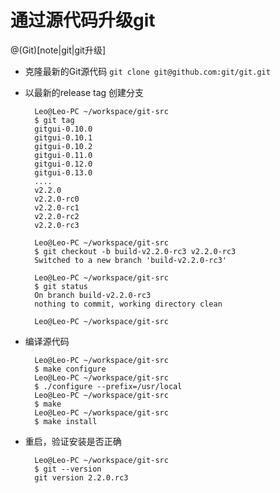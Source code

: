 # 通过源代码升级git

@(Git)[note|git|git升级]

* 克隆最新的Git源代码
`git clone git@github.com:git/git.git`

* 以最新的release tag 创建分支
  ```
    Leo@Leo-PC ~/workspace/git-src
    $ git tag
    gitgui-0.10.0
    gitgui-0.10.1
    gitgui-0.10.2
    gitgui-0.11.0
    gitgui-0.12.0
    gitgui-0.13.0
    ....
    v2.2.0
    v2.2.0-rc0
    v2.2.0-rc1
    v2.2.0-rc2
    v2.2.0-rc3

    Leo@Leo-PC ~/workspace/git-src
    $ git checkout -b build-v2.2.0-rc3 v2.2.0-rc3
    Switched to a new branch 'build-v2.2.0-rc3'

    Leo@Leo-PC ~/workspace/git-src
    $ git status
    On branch build-v2.2.0-rc3
    nothing to commit, working directory clean

    Leo@Leo-PC ~/workspace/git-src
  ```

* 编译源代码
  ```
    Leo@Leo-PC ~/workspace/git-src
    $ make configure
    Leo@Leo-PC ~/workspace/git-src
    $ ./configure --prefix=/usr/local
    Leo@Leo-PC ~/workspace/git-src
    $ make
    Leo@Leo-PC ~/workspace/git-src
    $ make install
  ```

* 重启，验证安装是否正确
  ```
    Leo@Leo-PC ~/workspace/git-src
    $ git --version
    git version 2.2.0.rc3
  ```
